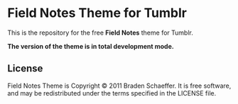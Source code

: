 # Field Notes Theme for Tumblr

This is the repository for the free **Field Notes** theme for Tumblr.

**The version of the theme is in total development mode.**

## License

Field Notes Theme is Copyright © 2011 Braden Schaeffer. It is free software, and may be
redistributed under the terms specified in the LICENSE file.